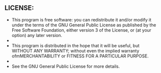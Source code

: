 ## LICENSE:

 * This program is free software: you can redistribute it and/or modify it under the terms of the GNU General Public License as published by the Free Software Foundation, either version 3 of the License, or (at your option) any later version.
 *
 * This program is distributed in the hope that it will be useful, but WITHOUT ANY WARRANTY; without even the implied warranty ofmMERCHANTABILITY or FITNESS FOR A PARTICULAR PURPOSE.
 * 
 * See the GNU General Public License for more details.

